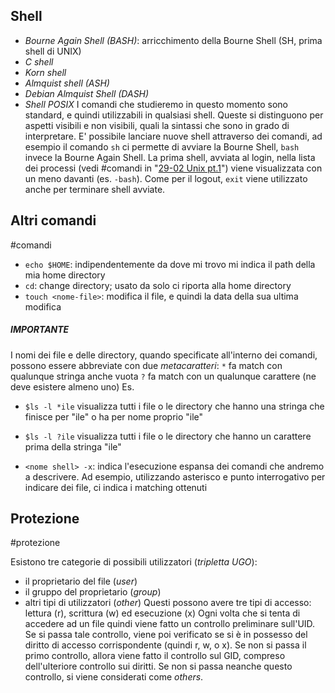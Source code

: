 ## Shell
- *Bourne Again Shell (BASH)*: arricchimento della Bourne Shell (SH, prima shell di UNIX)
- *C shell*
- *Korn shell*
- *Almquist shell (ASH)*
- *Debian Almquist Shell (DASH)*
- *Shell POSIX*
I comandi che studieremo in questo momento sono standard, e quindi utilizzabili in qualsiasi shell.
Queste si distinguono per aspetti visibili e non visibili, quali la sintassi che sono in grado di interpretare.
E' possibile lanciare nuove shell attraverso dei comandi, ad esempio il comando ``sh`` ci permette di avviare la Bourne Shell, ``bash`` invece la Bourne Again Shell. La prima shell, avviata al login, nella lista dei processi (vedi #comandi in "[29-02 Unix pt.1](29-02%20Unix%20pt.1.md)") viene visualizzata con un meno davanti (es. ``-bash``).
Come per il logout, ``exit`` viene utilizzato anche per terminare shell avviate.

## Altri comandi
#comandi

- ``echo $HOME``: indipendentemente da dove mi trovo mi indica il path della mia home directory 
- ``cd``: change directory; usato da solo ci riporta alla home directory
- ``touch <nome-file>``: modifica il file, e quindi la data della sua ultima modifica
##### **IMPORTANTE**
I nomi dei file e delle directory, quando specificate all'interno dei comandi, possono essere abbreviate con due *metacaratteri*:
``*`` fa match con qualunque stringa anche vuota
``?`` fa match con un qualunque carattere (ne deve esistere almeno uno)
Es.
- ``$ls -l *ile`` visualizza tutti i file o le directory che hanno una stringa che finisce per "ile" o ha per nome proprio "ile"
- ``$ls -l ?ile`` visualizza tutti i file o le directory che hanno un carattere prima della stringa "ile"

- ``<nome shell> -x``: indica l'esecuzione espansa dei comandi che andremo a descrivere. Ad esempio, utilizzando asterisco e punto interrogativo per indicare dei file, ci indica i matching ottenuti

## Protezione
#protezione

Esistono tre categorie di possibili utilizzatori (*tripletta UGO*):
- il proprietario del file (*user*)
- il gruppo del proprietario (*group*)
- altri tipi di utilizzatori (*other*) 
Questi possono avere tre tipi di accesso: lettura (r), scrittura (w) ed esecuzione (x)
Ogni volta che si tenta di accedere ad un file quindi viene fatto un controllo preliminare sull'UID. Se si passa tale controllo, viene poi verificato se si è in possesso del diritto di accesso corrispondente (quindi r, w, o x).
Se non si passa il primo controllo, allora viene fatto il controllo sul GID, compreso dell'ulteriore controllo sui diritti. Se non si passa neanche questo controllo, si viene considerati come *others*.